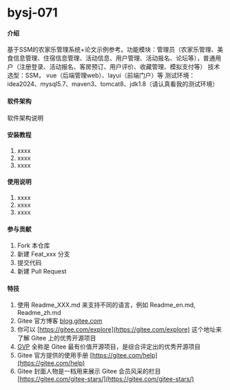 # bysj-071

#### 介绍
基于SSM的农家乐管理系统+论文示例参考。功能模块：管理员（农家乐管理、美食信息管理、住宿信息管理、活动信息、用户管理、活动报名、论坛等），普通用户（注册登录、活动报名、客房预订、用户评价、收藏管理、模拟支付等）
技术选型：SSM， vue（后端管理web）、layui（前端门户）等
测试环境：idea2024、mysql5.7、maven3、tomcat8、jdk1.8（请认真看我的测试环境）

#### 软件架构
软件架构说明


#### 安装教程

1.  xxxx
2.  xxxx
3.  xxxx

#### 使用说明

1.  xxxx
2.  xxxx
3.  xxxx

#### 参与贡献

1.  Fork 本仓库
2.  新建 Feat_xxx 分支
3.  提交代码
4.  新建 Pull Request


#### 特技

1.  使用 Readme\_XXX.md 来支持不同的语言，例如 Readme\_en.md, Readme\_zh.md
2.  Gitee 官方博客 [blog.gitee.com](https://blog.gitee.com)
3.  你可以 [https://gitee.com/explore](https://gitee.com/explore) 这个地址来了解 Gitee 上的优秀开源项目
4.  [GVP](https://gitee.com/gvp) 全称是 Gitee 最有价值开源项目，是综合评定出的优秀开源项目
5.  Gitee 官方提供的使用手册 [https://gitee.com/help](https://gitee.com/help)
6.  Gitee 封面人物是一档用来展示 Gitee 会员风采的栏目 [https://gitee.com/gitee-stars/](https://gitee.com/gitee-stars/)
